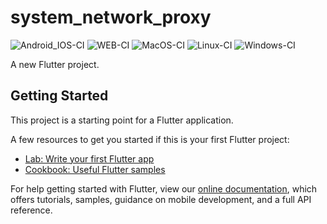 # system_network_proxy

![Android_IOS-CI](https://github.com/liudonghua123/system_network_proxy/workflows/Android_IOS-CI/badge.svg)
![WEB-CI](https://github.com/liudonghua123/system_network_proxy/workflows/WEB-CI/badge.svg)
![MacOS-CI](https://github.com/liudonghua123/system_network_proxy/workflows/MacOS-CI/badge.svg)
![Linux-CI](https://github.com/liudonghua123/system_network_proxy/workflows/Linux-CI/badge.svg)
![Windows-CI](https://github.com/liudonghua123/system_network_proxy/workflows/Windows-CI/badge.svg)

A new Flutter project.

## Getting Started

This project is a starting point for a Flutter application.

A few resources to get you started if this is your first Flutter project:

- [Lab: Write your first Flutter app](https://flutter.dev/docs/get-started/codelab)
- [Cookbook: Useful Flutter samples](https://flutter.dev/docs/cookbook)

For help getting started with Flutter, view our
[online documentation](https://flutter.dev/docs), which offers tutorials,
samples, guidance on mobile development, and a full API reference.
